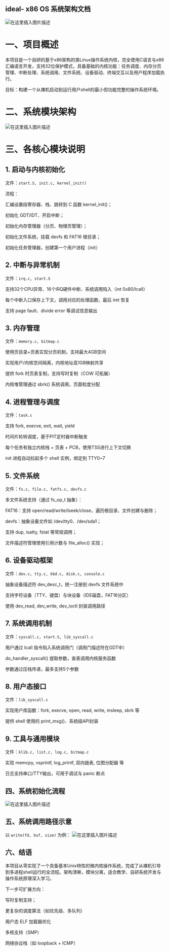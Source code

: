 
## **ideal- x86 OS 系统架构文档**

![在这里插入图片描述](https://i-blog.csdnimg.cn/direct/95f4f0628e444bf9ac38758572f8cd29.png)

# 一、项目概述

本项目是一个自研的基于x86架构的类Linux操作系统内核，完全使用C语言与x86汇编语言开发，支持32位保护模式，具备基础的内核功能：任务调度、内存分页管理、中断处理、系统调用、文件系统、设备驱动、终端交互以及用户程序加载执行。

目标：构建一个从裸机启动到运行用户shell的最小但功能完整的操作系统环境。

# 二、系统模块架构
![在这里插入图片描述](https://i-blog.csdnimg.cn/direct/46065463364240a88583ae0af80e6c16.png)




# 三、各核心模块说明

## 1. 启动与内核初始化

文件：`start.S, init.c, kernel_init()`

流程：

汇编设置段寄存器、栈、跳转到 C 函数 kernel_init()；

初始化 GDT/IDT、开启中断；

初始化内存管理器（分页、物理页管理）；

初始化文件系统，挂载 devfs 和 FAT16 根目录；

初始化任务管理器，创建第一个用户进程（init）

## 2. 中断与异常机制

文件：`irq.c, start.S`

支持32个CPU异常、16个IRQ硬件中断、系统调用陷入（int 0x80/lcall）

每个中断入口保存上下文，调用对应的处理函数，最后 iret 恢复

支持 page fault、divide error 等调试信息输出

## 3. 内存管理

文件：`memory.c, bitmap.c`

使用页目录+页表实现分页机制，支持最大4GB空间

实现用户/内核空间隔离，内核地址高1GB映射共享

提供 fork 时页表复制，支持写时复制（COW 可拓展）

内核堆管理通过 sbrk() 系统调用，页面粒度分配

## 4. 进程管理与调度

文件：`task.c`

支持 fork, execve, exit, wait, yield

时间片轮转调度，基于PIT定时器中断触发

每个任务有独立内核栈 + 页表 + PCB，使用TSS进行上下文切换

init 进程自动拉起多个 shell 实例，绑定到 TTY0~7

## 5. 文件系统

文件：`fs.c, file.c, fatfs.c, devfs.c`

多文件系统支持（通过 fs_op_t 抽象）：

FAT16：支持 open/read/write/lseek/close，遍历根目录、文件创建与删除；

devfs：抽象设备文件如 /dev/tty0、/dev/sda1；

支持 dup, isatty, fstat 等常规调用；

文件描述符管理使用引用计数与 file_alloc() 实现；

## 6. 设备驱动框架

文件：`dev.c, tty.c, kbd.c, disk.c, console.c`

抽象设备描述符 dev_desc_t，统一注册到 devfs 文件系统中

支持字符设备（TTY、键盘）与块设备（IDE磁盘，FAT16分区）

使用 dev_read, dev_write, dev_ioctl 封装调用路径

## 7. 系统调用机制

文件：`syscall.c, start.S, lib_syscall.c`

用户通过 lcall 指令陷入系统调用门（调用门描述符在GDT中）

do_handler_syscall() 提取参数，查表调用内核服务函数

参数通过压栈传递，最多支持5个参数

## 8. 用户态接口

文件：`lib_syscall.c`

实现用户库函数：fork, execve, open, read, write, msleep, sbrk 等

提供 shell 使用的 print_msg()、系统级API封装

## 9. 工具与通用模块

文件：`klib.c, list.c, log.c, bitmap.c`

实现 memcpy, vsprintf, log_printf, 双向链表, 位图分配器 等

日志支持串口/TTY输出，可用于调试与 panic 断点

## 四、系统初始化流程

![在这里插入图片描述](https://i-blog.csdnimg.cn/direct/96db807e6aaf437ca5fa3d3034e5ab58.png)


## 五、系统调用路径示意

以 `write(fd, buf, size)` 为例：
![在这里插入图片描述](https://i-blog.csdnimg.cn/direct/d8d548f2a8164e8d9b7da447eabd2d93.png)

## 六、结语

本项目从零实现了一个具备基本Unix特性的微内核操作系统，完成了从裸机引导到多进程shell运行的全流程。架构清晰，模块分离，适合教学、自研系统开发与操作系统原理深入学习。

下一步可扩展方向：

写时复制支持；

更复杂的调度算法（如优先级、多队列）

用户态 ELF 加载器优化

多核支持（SMP）

网络协议栈（如 loopback + ICMP）
